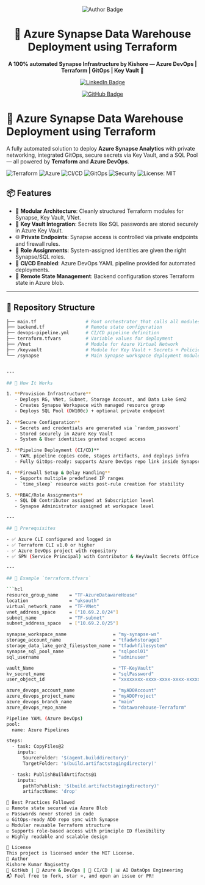 <!-- 👑 AUTHOR BADGE -->
<p align="center">
  <img src="https://img.shields.io/badge/Made%20by-Kishore%20Kumar%20Nagisetty-ff69b4?style=for-the-badge&logo=crown&logoColor=white" alt="Author Badge"/>
</p>

<h1 align="center">🎯 Azure Synapse Data Warehouse Deployment using Terraform</h1>

<p align="center"><strong>A 100% automated Synapse Infrastructure by Kishore — Azure DevOps | Terraform | GitOps | Key Vault 👑</strong></p>


<p align="center">
  <a href="https://www.linkedin.com/in/kishorekumarnagisetty/">
    <img src="https://img.shields.io/badge/LinkedIn-Kishore%20Nagisetty-blue?style=for-the-badge&logo=linkedin" alt="LinkedIn Badge"/>
  </a>
</p>

<p align="center">
  <a href="https://github.com/kishorenagisetty">
    <img src="https://img.shields.io/badge/GitHub-Kishore%20Nagisetty-181717?style=for-the-badge&logo=github" alt="GitHub Badge"/>
  </a>
</p>


# 🎯 Azure Synapse Data Warehouse Deployment using Terraform

A fully automated solution to deploy **Azure Synapse Analytics** with private networking, integrated GitOps, secure secrets via Key Vault, and a SQL Pool — all powered by **Terraform** and **Azure DevOps**.

![Terraform](https://img.shields.io/badge/IaC-Terraform-blueviolet?style=for-the-badge&logo=terraform)
![Azure](https://img.shields.io/badge/Cloud-Azure-0078D4?style=for-the-badge&logo=microsoft-azure)
![CI/CD](https://img.shields.io/badge/CI/CD-Azure%20Pipelines-blue?style=for-the-badge&logo=azuredevops)
![GitOps](https://img.shields.io/badge/GitOps-Enabled-yellowgreen?style=for-the-badge&logo=git)
![Security](https://img.shields.io/badge/Security-KeyVault-green?style=for-the-badge&logo=keepassdx)
![License: MIT](https://img.shields.io/badge/License-MIT-brightgreen?style=for-the-badge)

## 📦 Features

- 🧱 **Modular Architecture**: Cleanly structured Terraform modules for Synapse, Key Vault, VNet.
- 🔐 **Key Vault Integration**: Secrets like SQL passwords are stored securely in Azure Key Vault.
- 🌐 **Private Endpoints**: Synapse access is controlled via private endpoints and firewall rules.
- 🧾 **Role Assignments**: System-assigned identities are given the right Synapse/SQL roles.
- 🚀 **CI/CD Enabled**: Azure DevOps YAML pipeline provided for automated deployments.
- 📂 **Remote State Management**: Backend configuration stores Terraform state in Azure blob.

---

## 📁 Repository Structure
```bash
├── main.tf                  # Root orchestrator that calls all modules
├── backend.tf               # Remote state configuration
├── devops-pipeline.yml      # CI/CD pipeline definition
├── terraform.tfvars         # Variable values for deployment
├── /Vnet                    # Module for Azure Virtual Network
├── /keyvault                # Module for Key Vault + Secrets + Policies
└── /synapse                 # Main Synapse workspace deployment module


---

## 🚀 How It Works

1. **Provision Infrastructure**  
   - Deploys RG, VNet, Subnet, Storage Account, and Data Lake Gen2  
   - Creates Synapse Workspace with managed resource group  
   - Deploys SQL Pool (DW100c) + optional private endpoint  
   
2. **Secure Configuration**  
   - Secrets and credentials are generated via `random_password`  
   - Stored securely in Azure Key Vault  
   - System & User identities granted scoped access  

3. **Pipeline Deployment (CI/CD)**  
   - YAML pipeline copies code, stages artifacts, and deploys infra  
   - Fully GitOps-ready: supports Azure DevOps repo link inside Synapse  

4. **Firewall Setup & Delay Handling**  
   - Supports multiple predefined IP ranges  
   - `time_sleep` resource waits post-rule creation for stability  

5. **RBAC/Role Assignments**  
   - SQL DB Contributor assigned at Subscription level  
   - Synapse Administrator assigned at workspace level

---

## 📌 Prerequisites

- ✅ Azure CLI configured and logged in  
- ✅ Terraform CLI v1.0 or higher  
- ✅ Azure DevOps project with repository  
- ✅ SPN (Service Principal) with Contributor & KeyVault Secrets Officer roles  

---

## 🧪 Example `terraform.tfvars`

```hcl
resource_group_name    = "TF-AzureDatawareHouse"
location               = "uksouth"
virtual_network_name   = "TF-VNet"
vnet_address_space     = ["10.69.2.0/24"]
subnet_name            = "TF-subnet"
subnet_address_space   = ["10.69.2.0/25"]

synapse_workspace_name                 = "my-synapse-ws"
storage_account_name                   = "tfadwhstorage1"
storage_data_lake_gen2_filesystem_name = "tfadwhfilesystem"
synapse_sql_pool_name                  = "sqlpool01"
sql_username                           = "adminuser"

vault_Name                             = "TF-KeyVault"
kv_secret_name                         = "sqlPassword"
user_object_id                         = "xxxxxxxx-xxxx-xxxx-xxxx-xxxxxxxxxxxx"

azure_devops_account_name              = "myADOAccount"
azure_devops_project_name              = "myADOProject"
azure_devops_branch_name               = "main"
azure_devops_repo_name                 = "datawarehouse-Terraform"

Pipeline YAML (Azure DevOps)
pool:
  name: Azure Pipelines

steps:
  - task: CopyFiles@2
    inputs:
      SourceFolder: '$(agent.builddirectory)'
      TargetFolder: '$(build.artifactstagingdirectory)'

  - task: PublishBuildArtifacts@1
    inputs:
      pathToPublish: '$(build.artifactstagingdirectory)'
      artifactName: 'drop'

🧠 Best Practices Followed
☑️ Remote state secured via Azure Blob
☑️ Passwords never stored in code
☑️ GitOps-ready ADO repo sync with Synapse
☑️ Modular reusable Terraform structure
☑️ Supports role-based access with principle ID flexibility
☑️ Highly readable and scalable design

📄 License
This project is licensed under the MIT License.
🙌 Author
Kishore Kumar Nagisetty
🔗 GitHub | 💼 Azure & DevOps | 🚀 CI/CD | 📊 AI DataOps Engineering
📬 Feel free to fork, star ⭐, and open an issue or PR!
